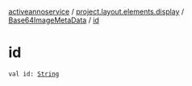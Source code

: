[activeannoservice](../../index.md) / [project.layout.elements.display](../index.md) / [Base64ImageMetaData](index.md) / [id](./id.md)

# id

`val id: `[`String`](https://kotlinlang.org/api/latest/jvm/stdlib/kotlin/-string/index.html)